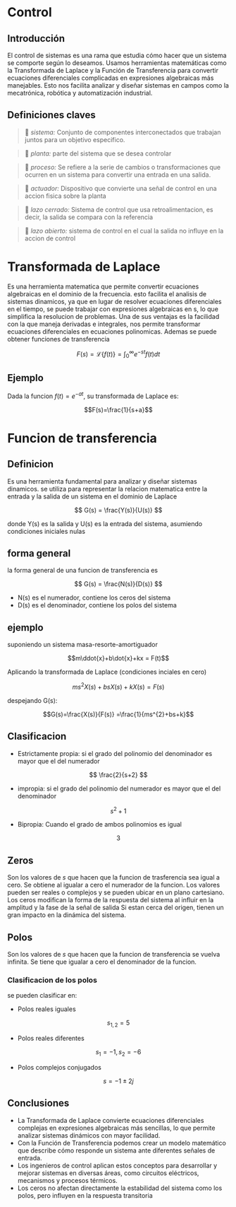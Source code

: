 # Control 
## Introducción 
El control de sistemas es una rama que estudia cómo hacer que un sistema se comporte según lo deseamos. Usamos herramientas matemáticas como la Transformada de Laplace y la Función de Transferencia para convertir ecuaciones diferenciales complicadas en expresiones algebraicas más manejables. Esto nos facilita analizar y diseñar sistemas en campos como la mecatrónica, robótica y automatización industrial.
## Definiciones claves 
> 🔑 *sistema:* Conjunto de componentes interconectados que trabajan juntos para un objetivo especifico.

> 🔑 *planta:* parte del sistema que se desea controlar

> 🔑 *proceso:* Se refiere a la serie de cambios o transformaciones que ocurren en un sistema para convertir una entrada en una salida.

> 🔑 *actuador:* Dispositivo que convierte una señal de control en una accion fisica sobre la planta

> 🔑 *lazo cerrado:* Sistema de control que usa retroalimentacion, es decir, la salida se compara con la referencia

> 🔑 *lazo abierto:* sistema de control en el cual la salida no influye en la accion de control
# Transformada de Laplace
Es una herramienta matematica que permite convertir ecuaciones algebraicas en el dominio de la frecuencia. esto facilita el analisis de sistemas dinamicos, ya que en lugar de resolver ecuaciones diferenciales en el tiempo, se puede trabajar con expresiones algebraicas en s, lo que simplifica la resolucion de problemas.
Una de sus ventajas es la facilidad con la que maneja derivadas e integrales, nos permite transformar ecuaciones diferenciales en ecuaciones polinomicas. Ademas se puede obtener funciones de transferencia

$$ F(s) = \mathcal{L} \{ f(t) \} = \int_{0}^{\infty} e^{-st} f(t) dt $$

## Ejemplo
Dada la funcion $f(t)=e^{-at}$, su transformada de Laplace es:

$$F(s)=\frac{1}{s+a}$$
# Funcion de transferencia
## Definicion
Es una herramienta fundamental para analizar y diseñar sistemas dinamicos. se utiliza para representar la relacion matematica entre la entrada y la salida de un sistema en el dominio de Laplace

$$ G(s) = \frac{Y(s)}{U(s)} $$

donde Y(s) es la salida y U(s) es la entrada del sistema, asumiendo condiciones iniciales nulas
## forma general
la forma general de una funcion de transferencia es 

$$ G(s) = \frac{N(s)}{D(s)} $$

- N(s) es el numerador, contiene los ceros del sistema
- D(s) es el denominador, contiene los polos del sistema
## ejemplo
suponiendo un sistema masa-resorte-amortiguador

$$m\ddot{x}+b\dot{x}+kx = F(t)$$

Aplicando la transformada de Laplace (condiciones inciales en cero)

$$ ms^{2}X(s)+bsX(s)+kX(s)=F(s) $$

despejando G(s):

$$G(s)=\frac{X(s)}{F(s)} =\frac{1}{ms^{2}+bs+k}$$

## Clasificacion 
- Estrictamente propia: si el grado del polinomio del denominador es mayor que el del numerador

$$ \frac{2}{s+2} $$

- impropia: si el grado del polinomio del numerador es mayor que el del denominador

$$ s^{2}+1 $$
- Bipropia: Cuando el grado de ambos polinomios es igual

$$ 3 $$
## Zeros
Son los valores de *s* que hacen que la funcion de trasferencia sea igual a cero. Se obtiene al igualar a cero el numerador de la funcion. Los valores pueden ser reales o complejos y se pueden ubicar en un plano cartesiano.
Los ceros modifican la forma de la respuesta del sistema al influir en la amplitud y la fase de la señal de salida
Si estan cerca del origen, tienen un gran impacto en la dinámica del sistema.
## Polos 
Son los valores de *s* que hacen que la funcion de transferencia se vuelva infinita. Se tiene que igualar a cero el denominador de la funcion.
### Clasificacion de los polos
se pueden clasificar en:
- Polos reales iguales

$$ s_{1,2}= 5 $$
- Polos reales diferentes

$$ s_{1} =-1, s_{2} = -6 $$
- Polos complejos conjugados

$$ s=-1\pm 2j $$
  
## Conclusiones 
- La Transformada de Laplace convierte ecuaciones diferenciales complejas en expresiones algebraicas más sencillas, lo que permite analizar sistemas dinámicos con mayor facilidad.
- Con la Función de Transferencia podemos crear un modelo matemático que describe cómo responde un sistema ante diferentes señales de entrada.
- Los ingenieros de control aplican estos conceptos para desarrollar y mejorar sistemas en diversas áreas, como circuitos eléctricos, mecanismos y procesos térmicos.
- Los ceros no afectan directamente la estabilidad del sistema como los polos, pero influyen en la respuesta transitoria 








